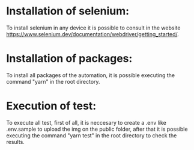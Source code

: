 # Installation of selenium:
To install selenium in any device it is possible to consult in the website https://www.selenium.dev/documentation/webdriver/getting_started/.

# Installation of packages:
To install all packages of the automation, it is possible executing the command "yarn" in the root directory.

# Execution of test:
To execute all test, first of all, it is neccesary to create a .env like .env.sample to upload the img on the public folder, after that it is possible executing the command "yarn test" in the root directory to check the results.